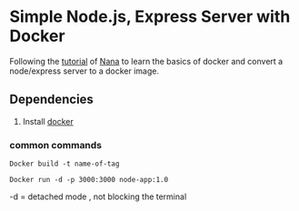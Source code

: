 # Simple Node.js, Express Server with Docker 
Following the [tutorial](https://www.youtube.com/watch?v=pg19Z8LL06w&t=913s) of [Nana](https://www.youtube.com/@TechWorldwithNana) to learn the basics of docker and
convert a node/express server to a docker image.

## Dependencies
1. Install [docker](https://www.docker.com/)

### common commands
`Docker build -t name-of-tag`

`Docker run -d -p 3000:3000 node-app:1.0`

-d = detached mode , not blocking the terminal 
